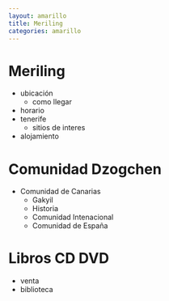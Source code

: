 ```yaml
---
layout: amarillo
title: Meriling
categories: amarillo
---
```

Meriling
========
- ubicación
	- como llegar
- horario
- tenerife
	- sitios de interes
- alojamiento

Comunidad Dzogchen
==================
- Comunidad de Canarias
	- Gakyil
	- Historia
	- Comunidad Intenacional
	- Comunidad de España

Libros CD DVD
=============
- venta
- biblioteca